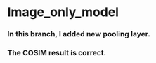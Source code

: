 # Image_only_model
### In this branch, I added new pooling layer.
### The COSIM result is correct.

